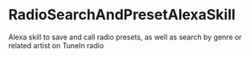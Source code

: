 # RadioSearchAndPresetAlexaSkill
Alexa skill to save and call radio presets, as well as search by genre or related artist on TuneIn radio
